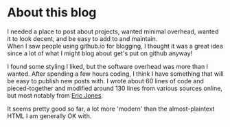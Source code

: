 # About this blog
I needed a place to post about projects, wanted minimal overhead, wanted it to look decent, and be easy to add to and maintain.  
When I saw people using github.io for blogging, I thought it was a great idea since a lot of what I might blog about get's put on github anyway!  

I found some styling I liked, but the software overhead was more than I wanted. After spending a few hours coding, I think I have something that will be easy to publish new posts with. I wrote about 60 lines of code and pieced-together and modified around 130 lines from various sources online, but most notably from [Eric Jones](http://erjjones.github.io/blog/How-I-built-my-blog-in-one-day/).

It seems pretty good so far, a lot more 'modern' than the almost-plaintext HTML I am generally OK with.